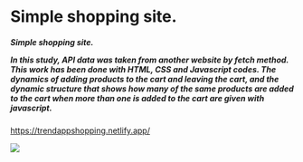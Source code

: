 <h1>Simple shopping site.</h1>

<h5>Simple shopping site.

In this study, API data was taken from another website by fetch method. This work has been done with HTML, CSS and Javascript codes. The dynamics of adding products to the cart and leaving the cart, and the dynamic structure that shows how many of the same products are added to the cart when more than one is added to the cart are given with javascript.</h5>

https://trendappshopping.netlify.app/

![](ekran.gif)
